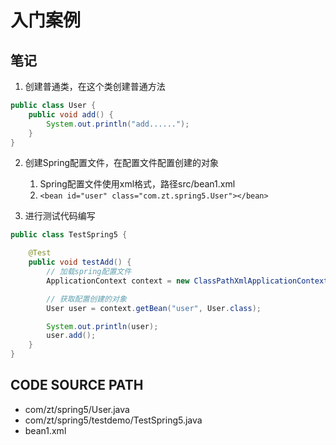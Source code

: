 # 入门案例

## 笔记
1. 创建普通类，在这个类创建普通方法

```java
public class User {
    public void add() {
        System.out.println("add......");
    }
}
```

2. 创建Spring配置文件，在配置文件配置创建的对象
    1. Spring配置文件使用xml格式，路径src/bean1.xml
    2. `<bean id="user" class="com.zt.spring5.User"></bean>`

3. 进行测试代码编写

```java
public class TestSpring5 {

    @Test
    public void testAdd() {
        // 加载spring配置文件
        ApplicationContext context = new ClassPathXmlApplicationContext("bean1.xml");

        // 获取配置创建的对象
        User user = context.getBean("user", User.class);

        System.out.println(user);
        user.add();
    }
}
```

## CODE SOURCE PATH

- com/zt/spring5/User.java
- com/zt/spring5/testdemo/TestSpring5.java
- bean1.xml